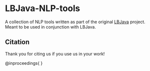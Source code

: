 # LBJava-NLP-tools

A collection of NLP tools written as part of the original [LBJava](https://github.com/IllinoisCogComp/lbjava)
project. Meant to be used in conjunction with LBJava. 

## Citation

Thank you for citing us if you use us in your work!

@inproceedings{ }
